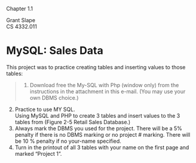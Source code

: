Chapter 1.1

Grant Slape   
CS 4332.011   

# MySQL: Sales Data

This project was to practice creating tables and inserting values to those tables:

>1.	Download free the My-SQL with Php (window only) from the instructions in the attachment in this e-mail.
(You may use your own DBMS choice.)
2.	Practice to use MY SQL.                         
                           Using MySQL and PHP to create 3 tables and insert values 
                           to the 3 tables from (Figure 2-5 Retail Sales Database.)
3.	Always mark the DBMS you used for the project. There will be a 5% penalty if there is no DBMS marking or no project # marking.
There will be 10 % penalty if no your-name specified.
4.	Turn in the  printout of all 3 tables with your name on the first
                           page and marked  “Project 1”.

